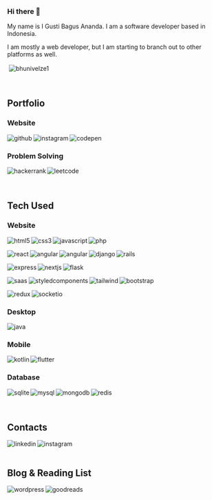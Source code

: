 <br/>

### Hi there 👋

My name is I Gusti Bagus Ananda. I am a software developer based in Indonesia.

I am mostly a web developer, but I am starting to branch out to other platforms as well.

<p>&nbsp;<img align="center" src="https://github-readme-stats.vercel.app/api?username=bhunivelze1&show_icons=true&locale=en" alt="bhunivelze1" /></p>

<br/>

## Portfolio

### Website

[<img align="left" alt="github" src="https://img.shields.io/badge/Behance-1769ff?style=for-the-badge&logo=behance&logoColor=white" />](https://www.behance.net/bhunivelze1)

[<img align="left" alt="instagram" src="https://img.shields.io/badge/Instagram-E4405F?style=for-the-badge&logo=instagram&logoColor=white" />](https://www.instagram.com/software.bhunivelze1/) 

[<img align="left" alt="codepen" src="https://img.shields.io/badge/Codepen-000000?style=for-the-badge&logo=codepen&logoColor=white" />](https://codepen.io/bhunivelze1) <br/>

### Problem Solving

[<img align="left" alt="hackerrank" src="https://img.shields.io/badge/-Hackerrank-2EC866?style=for-the-badge&logo=HackerRank&logoColor=white" />](https://www.hackerrank.com/bhunivelze)

[<img align="left" alt="leetcode" src="https://img.shields.io/badge/LeetCode-000000?style=for-the-badge&logo=LeetCode&logoColor=#d16c06" />](https://leetcode.com/bhunivelze_/) <br/>

<br/>

## Tech Used

### Website

<img align="left" alt="html5" src="https://img.shields.io/badge/HTML5-E34F26?style=for-the-badge&logo=html5&logoColor=white" />

<img align="left" alt="css3" src="https://img.shields.io/badge/CSS3-1572B6?style=for-the-badge&logo=css3&logoColor=white" />

<img align="left" alt="javascript" src="https://img.shields.io/badge/javascript%20-F5E015.svg?&style=for-the-badge&logo=javascript&logoColor=black" /> 

<img align="left" alt="php" src="https://img.shields.io/badge/php-%23777BB4.svg?style=for-the-badge&logo=php&logoColor=white" /> <br/>

<img align="left" alt="react" src="https://img.shields.io/badge/React-20232A?style=for-the-badge&logo=react&logoColor=61DAFB" />

<img align="left" alt="angular" src="https://img.shields.io/badge/Angular-DD0031?style=for-the-badge&logo=angular&logoColor=white" /> 

<img align="left" alt="angular" src="https://img.shields.io/badge/CodeIgniter-%23EF4223.svg?style=for-the-badge&logo=codeIgniter&logoColor=white" /> 

<img align="left" alt="django" src="https://img.shields.io/badge/Django-092E20?style=for-the-badge&logo=django&logoColor=white" />

<img align="left" alt="rails" src="https://img.shields.io/badge/rails-%23CC0000.svg?style=for-the-badge&logo=ruby-on-rails&logoColor=white" /> <br/>

<img align="left" alt="express" src="https://img.shields.io/badge/express.js-%23404d59.svg?style=for-the-badge&logo=express&logoColor=%2361DAFB" /> 

<img align="left" alt="nextjs" src="https://img.shields.io/badge/Next-black?style=for-the-badge&logo=next.js&logoColor=white" />

<img align="left" alt="flask" src="https://img.shields.io/badge/flask-%23000.svg?style=for-the-badge&logo=flask&logoColor=white" /> <br/>

<img align="left" alt="saas" src="https://img.shields.io/badge/Sass-CC6699?style=for-the-badge&logo=sass&logoColor=white" />

<img align="left" alt="styledcomponents" src="https://img.shields.io/badge/styled--components-DB7093?style=for-the-badge&logo=styled-components&logoColor=white" />

<img align="left" alt="tailwind" src="https://img.shields.io/badge/tailwindcss-%2338B2AC.svg?style=for-the-badge&logo=tailwind-css&logoColor=white" />

<img align="left" alt="bootstrap" src="https://img.shields.io/badge/bootstrap-%23563D7C.svg?style=for-the-badge&logo=bootstrap&logoColor=white" /> <br/>

<img align="left" alt="redux" src="https://img.shields.io/badge/redux-%23593d88.svg?style=for-the-badge&logo=redux&logoColor=white" /> 

<img align="left" alt="socketio" src="https://img.shields.io/badge/Socket.io-black?style=for-the-badge&logo=socket.io&badgeColor=010101" /> <br/>

### Desktop

<img align="left" alt="java" src="https://img.shields.io/badge/Java-ED8B00?style=for-the-badge&logo=java&logoColor=white" /> <br/>

### Mobile

<img align="left" alt="kotlin" src="https://img.shields.io/badge/Kotlin-0095D5?&style=for-the-badge&logo=kotlin&logoColor=white" />

<img align="left" alt="flutter" src="https://img.shields.io/badge/Flutter-02569B?style=for-the-badge&logo=flutter&logoColor=white" /> <br/>

### Database

<img align="left" alt="sqlite" src="https://img.shields.io/badge/SQLite-07405E?style=for-the-badge&logo=sqlite&logoColor=white" />

<img align="left" alt="mysql" src="https://img.shields.io/badge/MySQL%20-2596be?logo=mysql&logoColor=white&style=for-the-badge" />

<img align="left" alt="mongodb" src="https://img.shields.io/badge/MongoDB-4EA94B?style=for-the-badge&logo=mongodb&logoColor=white" /> 

<img align="left" alt="redis" src="https://img.shields.io/badge/redis-%23DD0031.svg?style=for-the-badge&logo=redis&logoColor=white" /> <br/>

<br/>

## Contacts

[<img align="left" alt="linkedin" src="https://img.shields.io/badge/linkedin-%230077B5.svg?&style=for-the-badge&logo=linkedin&logoColor=white" />](https://www.linkedin.com/in/i-gusti-bagus-ananda-tsaqif-hasani-1b981b177/)  

[<img align="left" alt="instagram" src="https://img.shields.io/badge/Instagram-E4405F?style=for-the-badge&logo=instagram&logoColor=white" />](https://www.instagram.com/bhunivelze1/)  

<br/><br/>

## Blog & Reading List

[<img align="left" alt="wordpress" src="https://img.shields.io/badge/Wordpress-21759B?style=for-the-badge&logo=wordpress&logoColor=white" />](https://www.myonehundredyears.wordpress.com)  

[<img align="left" alt="goodreads" src="https://img.shields.io/badge/Goodreads-372213?style=for-the-badge&logo=goodreads&logoColor=white" />](https://www.goodreads.com/user/show/136513905-i-gusti-bagus-ananda)  
